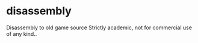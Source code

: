 disassembly
===========

Disassembly to old game source Strictly academic, not for commercial use of any kind.. 